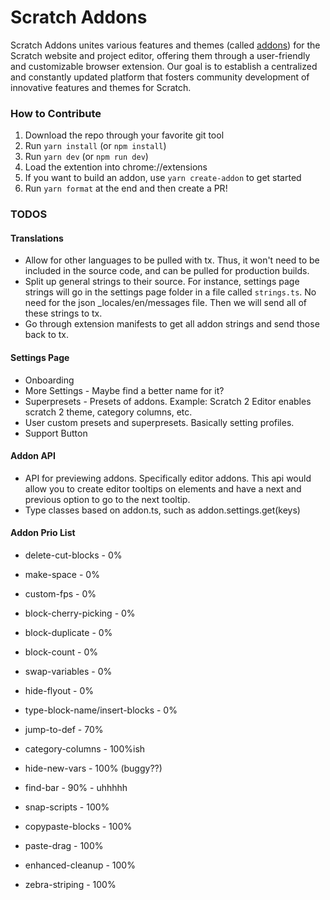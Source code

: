 # Scratch Addons

Scratch Addons unites various features and themes (called [addons](./src/addons)) for the Scratch website and project editor, offering them through a user-friendly and customizable browser extension. Our goal is to establish a centralized and constantly updated platform that fosters community development of innovative features and themes for Scratch.

### How to Contribute

1. Download the repo through your favorite git tool
2. Run `yarn install` (or `npm install`)
3. Run `yarn dev` (or `npm run dev`)
4. Load the extention into chrome://extensions
5. If you want to build an addon, use `yarn create-addon` to get started
6. Run `yarn format` at the end and then create a PR!

### TODOS

#### Translations

- Allow for other languages to be pulled with tx. Thus, it won't need to be included in the source code, and can be pulled for production builds.
- Split up general strings to their source. For instance, settings page strings will go in the settings page folder in a file called `strings.ts`. No need for the json \_locales/en/messages file. Then we will send all of these strings to tx.
- Go through extension manifests to get all addon strings and send those back to tx.

#### Settings Page

- Onboarding
- More Settings - Maybe find a better name for it?
- Superpresets - Presets of addons. Example: Scratch 2 Editor enables scratch 2 theme, category columns, etc.
- User custom presets and superpresets. Basically setting profiles.
- Support Button

#### Addon API

- API for previewing addons. Specifically editor addons. This api would allow you to create editor tooltips on elements and have a next and previous option to go to the next tooltip.
- Type classes based on addon.ts, such as addon.settings.get(keys)

#### Addon Prio List

- delete-cut-blocks - 0%
- make-space - 0%
- custom-fps - 0%
- block-cherry-picking - 0%
- block-duplicate - 0%
- block-count - 0%
- swap-variables - 0%
- hide-flyout - 0%
- type-block-name/insert-blocks - 0%

- jump-to-def - 70%
- category-columns - 100%ish
- hide-new-vars - 100% (buggy??)
- find-bar - 90% - uhhhhh

- snap-scripts - 100%
- copypaste-blocks - 100%
- paste-drag - 100%
- enhanced-cleanup - 100%
- zebra-striping - 100%
